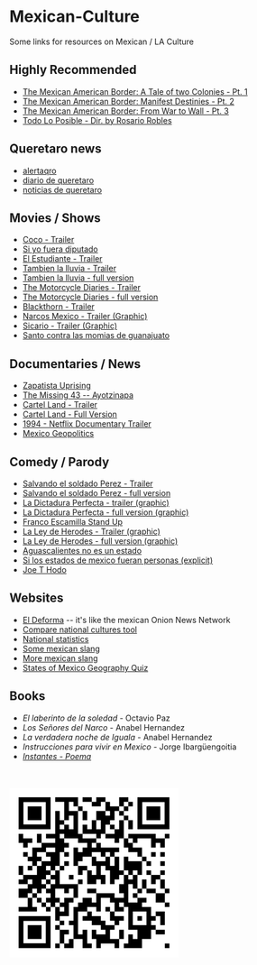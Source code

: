 # Mexican-Culture
Some links for resources on Mexican / LA Culture

## Highly Recommended
- [The Mexican American Border: A Tale of two Colonies - Pt. 1](https://www.youtube.com/watch?v=SPs6tjXsf7M)
- [The Mexican American Border: Manifest Destinies - Pt. 2](https://www.youtube.com/watch?v=qmebxS8uQFk)
- [The Mexican American Border: From War to Wall - Pt. 3](https://www.youtube.com/watch?v=Uek04Jw15kY)
- [Todo Lo Posible - Dir. by Rosario Robles](https://vimeo.com/380526594/9218485f9c)

## Queretaro news
- [alertaqro](https://www.facebook.com/alertaqro)
- [diario de queretaro](https://www.diariodequeretaro.com.mx/)
- [noticias de queretaro](https://noticiasdequeretaro.com.mx/)

## Movies / Shows
- [Coco - Trailer](https://www.youtube.com/watch?v=awzWdtCezDo)
- [Si yo fuera diputado](https://youtu.be/rUbtM0WblDs)
- [El Estudiante - Trailer](https://www.youtube.com/watch?v=nbEVSbps8Ng)
- [Tambien la lluvia - Trailer](https://www.youtube.com/watch?v=hTSz5vjkmx8)
- [Tambien la lluvia - full version](https://www.youtube.com/watch?v=hTSz5vjkmx8)
- [The Motorcycle Diaries - Trailer](https://www.youtube.com/watch?v=RWBsQArUkQY)
- [The Motorcycle Diaries - full version](https://www.youtube.com/watch?v=pUJaRiMz0ws)
- [Blackthorn - Trailer](https://www.youtube.com/watch?v=T-f34bfHVnk)
- [Narcos Mexico - Trailer (Graphic)](https://www.youtube.com/watch?v=1nannle9DaE)
- [Sicario - Trailer (Graphic)](https://www.youtube.com/watch?v=G8tlEcnrGnU)
- [Santo contra las momias de guanajuato](https://youtu.be/iT72xkTcT9c)

## Documentaries / News
- [Zapatista Uprising](https://www.youtube.com/watch?v=3HAw8vqczJw)
- [The Missing 43 -- Ayotzinapa](https://www.youtube.com/watch?v=0jt-urgNN3A)
- [Cartel Land - Trailer](https://www.youtube.com/watch?v=xC5bpPfltOI)
- [Cartel Land - Full Version](https://www.youtube.com/watch?v=E5J0EhO_mxA)
- [1994 - Netflix Documentary Trailer](https://www.youtube.com/watch?v=MCyjmEfdikI)
- [Mexico Geopolitics](https://www.youtube.com/watch?v=XJ55YdzWT2g)

## Comedy / Parody
- [Salvando el soldado Perez - Trailer](https://youtu.be/9JkJ2HCgiOg)
- [Salvando el soldado Perez - full version](https://www.youtube.com/watch?v=26TYOza3rqc)
- [La Dictadura Perfecta - trailer (graphic)](https://www.youtube.com/watch?v=ZriH9uEDgsI)
- [La Dictadura Perfecta - full version (graphic)](https://www.youtube.com/watch?v=XOlmF_2J5Jw&t=1197s)
- [Franco Escamilla Stand Up](https://www.youtube.com/watch?v=eqZwoLYEoHY)
- [La Ley de Herodes - Trailer (graphic)](https://www.youtube.com/watch?v=D-i9VJpKI3U)
- [La Ley de Herodes - full version (graphic)](https://www.youtube.com/watch?v=O7iR7qJx00Y)
- [Aguascalientes no es un estado](https://fb.watch/aE2iTW3I5c/)
- [Si los estados de mexico fueran personas (explicit)](https://youtu.be/hBhS3Pqqaho)
- [Joe T Hodo](https://youtu.be/LgVzPRHcMuQ)

## Websites
- [El Deforma](https://eldeforma.com/) -- it's like the mexican Onion News Network
- [Compare national cultures tool](https://www.hofstede-insights.com/product/compare-countries/)
- [National statistics](https://www.inegi.org.mx/)
- [Some mexican slang](https://www.wikilengua.org/index.php/Jerga_juvenil/M%C3%A9xico)
- [More mexican slang](https://mochilerostv.com/mexpresiones-vol-2-52-palabras-mas-para-pasar-inadvertido-en-mexico/)
- [States of Mexico Geography Quiz](https://www.jetpunk.com/quizzes/states-of-mexico-quiz)

## Books
- *El laberinto de la soledad* - Octavio Paz
- *Los Señores del Narco* - Anabel Hernandez
- *La verdadera noche de Iguala* - Anabel Hernandez
- *Instrucciones para vivir en Mexico* - Jorge Ibargüengoitia
- *[Instantes - Poema](https://www.poemas-del-alma.com/instantes.htm)*  

<br>
<br>
<img src="./assets/qr-code.png" alt="QR Code" width="300"/>
